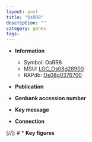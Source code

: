 ```yaml
---
layout: post
title: "OsRR8"
description: ""
category: genes
tags: 
---
```


* **Information**  
    + Symbol: OsRR8  
    + MSU: [LOC_Os08g28900](http://rice.uga.edu/cgi-bin/ORF_infopage.cgi?orf=LOC_Os08g28900)  
    + RAPdb: [Os08g0376700](http://rapdb.dna.affrc.go.jp/viewer/gbrowse_details/irgsp1?name=Os08g0376700)  

* **Publication**  

* **Genbank accession number**  

* **Key message**  

* **Connection**  

[//]: # * **Key figures**  


